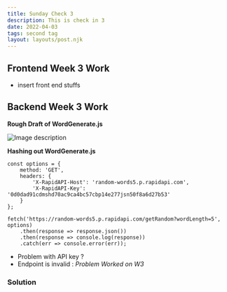 ```yaml
---
title: Sunday Check 3
description: This is check in 3
date: 2022-04-03
tags: second tag
layout: layouts/post.njk
---
```


## Frontend Week 3 Work
- insert front end stuffs

## Backend Week 3 Work

**Rough Draft of WordGenerate.js**

![Image description](https://dev-to-uploads.s3.amazonaws.com/uploads/articles/m4jgp7nbcviucklutlss.png)

 
**Hashing out WordGenerate.js**
```
const options = {
	method: 'GET',
	headers: {
		'X-RapidAPI-Host': 'random-words5.p.rapidapi.com',
		'X-RapidAPI-Key': '0d0dad91cdmshd70ac9ca4bc57cbp14e277jsn50f8a6d27b53'
	}
};

fetch('https://random-words5.p.rapidapi.com/getRandom?wordLength=5', options)
	.then(response => response.json())
	.then(response => console.log(response))
	.catch(err => console.error(err));
```

- Problem with API key ?
- Endpoint is invalid : *Problem Worked on W3* 
### __Solution__



